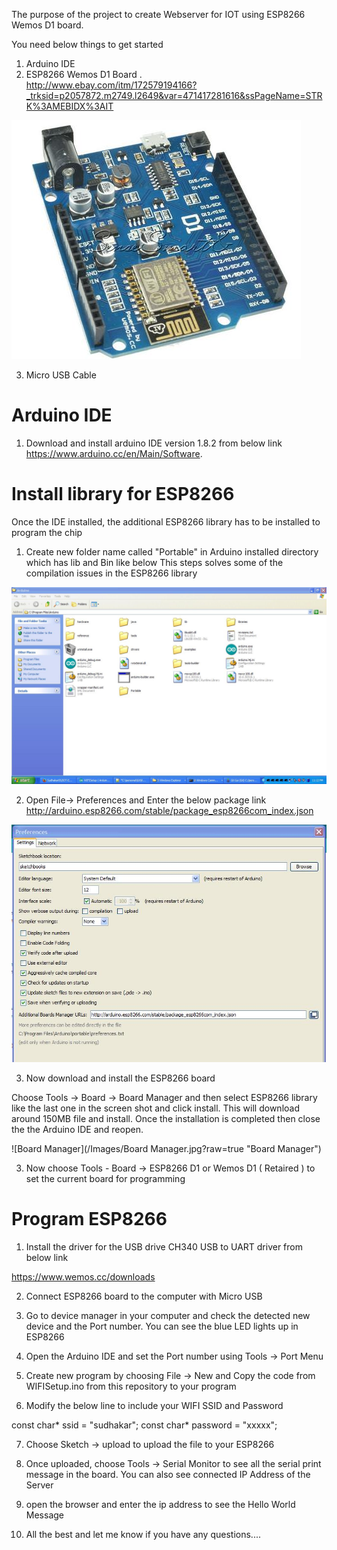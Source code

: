 The purpose of the project to create Webserver  for IOT using ESP8266 Wemos D1 board.

You need below things to get started

1. Arduino IDE
2. ESP8266 Wemos D1 Board . </br>
http://www.ebay.com/itm/172579194166?_trksid=p2057872.m2749.l2649&var=471417281616&ssPageName=STRK%3AMEBIDX%3AIT

![ESP8266](/Images/ESP8266_Wemos_D1.jpg?raw=true "ESP8266")

3. Micro USB Cable

# Arduino IDE

1. Download and install arduino IDE version 1.8.2 from below link </br>
   https://www.arduino.cc/en/Main/Software.

# Install library for ESP8266

Once the IDE installed, the additional ESP8266 library has to be installed to program the chip

1. Create new folder name called "Portable" in Arduino installed directory which has lib and Bin like below
This steps solves some of the compilation issues in the ESP8266 library

![Portable](/Images/ArduinoDirectory.jpg?raw=true "Portable")

2. Open File-> Preferences and Enter the below package link <br>
http://arduino.esp8266.com/stable/package_esp8266com_index.json

![Preference](/Images/Preference.jpg?raw=true "Preference")

3. Now download and install the ESP8266 board

Choose Tools -> Board -> Board Manager and then select ESP8266 library like the last one in the screen shot and click install.
This will download around 150MB file and install. Once the installation is completed then close the the Arduino IDE and reopen.

![Board Manager](/Images/Board Manager.jpg?raw=true "Board Manager")

3. Now choose Tools - Board -> ESP8266 D1 or Wemos D1 ( Retaired ) to set the current board for programming


# Program ESP8266

1. Install the driver for the USB drive CH340 USB to UART driver from below link <br>

https://www.wemos.cc/downloads

2. Connect ESP8266 board to the computer with Micro USB

3. Go to device manager in your computer and check the detected new device and the Port number. You can see the blue LED lights up in ESP8266

4. Open the Arduino IDE and set the Port number using Tools -> Port Menu

5. Create new program by choosing File -> New and Copy the code from WIFISetup.ino from this repository to your program

6. Modify the below line to include your WIFI SSID and Password

const char* ssid = "sudhakar";
const char* password = "xxxxx";

7. Choose Sketch -> upload to upload the file to your ESP8266

8. Once uploaded, choose Tools -> Serial Monitor to see all the serial print message in the board. </B>
You can also see connected IP Address of the Server

9. open the browser and enter the ip address to see the Hello World Message

10. All the best and let me know if you have any questions.... 

